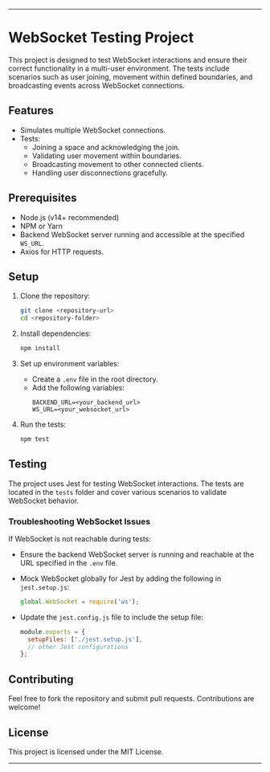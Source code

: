 

---

# WebSocket Testing Project

This project is designed to test WebSocket interactions and ensure their correct functionality in a multi-user environment. The tests include scenarios such as user joining, movement within defined boundaries, and broadcasting events across WebSocket connections.

## Features

- Simulates multiple WebSocket connections.
- Tests:
  - Joining a space and acknowledging the join.
  - Validating user movement within boundaries.
  - Broadcasting movement to other connected clients.
  - Handling user disconnections gracefully.

## Prerequisites

- Node.js (v14+ recommended)
- NPM or Yarn
- Backend WebSocket server running and accessible at the specified `WS_URL`.
- Axios for HTTP requests.

## Setup

1. Clone the repository:
   ```bash
   git clone <repository-url>
   cd <repository-folder>
   ```

2. Install dependencies:
   ```bash
   npm install
   ```

3. Set up environment variables:
   - Create a `.env` file in the root directory.
   - Add the following variables:
     ```
     BACKEND_URL=<your_backend_url>
     WS_URL=<your_websocket_url>
     ```

4. Run the tests:
   ```bash
   npm test
   ```

## Testing

The project uses Jest for testing WebSocket interactions. The tests are located in the `tests` folder and cover various scenarios to validate WebSocket behavior.

### Troubleshooting WebSocket Issues

If WebSocket is not reachable during tests:
- Ensure the backend WebSocket server is running and reachable at the URL specified in the `.env` file.
- Mock WebSocket globally for Jest by adding the following in `jest.setup.js`:
  ```javascript
  global.WebSocket = require('ws');
  ```

- Update the `jest.config.js` file to include the setup file:
  ```javascript
  module.exports = {
    setupFiles: ['./jest.setup.js'],
    // other Jest configurations
  };
  ```

## Contributing

Feel free to fork the repository and submit pull requests. Contributions are welcome!

## License

This project is licensed under the MIT License.

---

